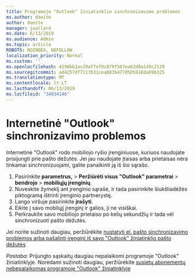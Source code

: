 ```yaml
---
title: Programoje "Outlook" žiniatinklio sinchronizavimo problemos
ms.author: daeite
author: daeite
manager: joallard
ms.date: 6/13/2019
ms.audience: Admin
ms.topic: article
ROBOTS: NOINDEX, NOFOLLOW
localization_priority: Normal
ms.custom: ''
ms.openlocfilehash: 4298bb2ac29affef0c879f567ea62d0a149c2139
ms.sourcegitcommit: ad4257df7113531cea883b477d505918da99b325
ms.translationtype: MT
ms.contentlocale: lt-LT
ms.lasthandoff: 06/13/2019
ms.locfileid: "34934146"
---
```

# <a name="fix-outlook-on-the-web-sync-issues"></a>Internetinė "Outlook" sinchronizavimo problemos

Internetinė "Outlook" rodo mobiliojo ryšio įrenginiuose, kuriuos naudojate prisijungti prie pašto dėžutės. Jei jau naudojate įtaisas arba prietaisas nėra tinkamai sinchronizuojami, galite panaikinti ją iš šio sąrašo.

1. Pasirinkite **parametrus,** > **Peržiūrėti visus "Outlook" parametrai** > **bendrojo** > **mobiliųjų įrenginių**.
1. Nuveskite žymeklį ant įrenginio sąraše, ir tada pasirinkite šiukšliadėžės piktogramą ištrinti įrenginio partnerystę.
1. Lango viršuje pasirinkite **įrašyti**.
1. Eikite į savo mobilųjį įrenginį ir galios, ji ne visiškai.
1. Perkraukite savo mobiliojo prietaiso po kelių sekundžių ir tada vėl sinchronizuoti pašto dėžutės.

Jei norite sužinoti daugiau, peržiūrėkite [nustatyti el. pašto sinchronizavimo problemos arba pašalinti įrenginį iš savo "Outlook" žiniatinklio pašto dėžutės](https://support.office.com/article/775ed31c-05bd-4ee4-b1b3-33fad7b5b992)

*Pastaba:* Prijungto sąskaitų daugiau nepalaikomi programoje "Outlook" žiniatinklyje. Norėdami sužinoti daugiau, peržiūrėkite [susietų abonementų nebepalaikomas programoje "Outlook" žiniatinklyje](https://support.office.com/article/5cc526bf-e928-4a99-8b9f-5e089df7d887)